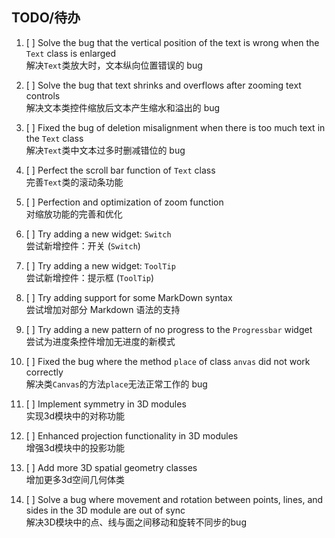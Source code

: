 TODO/待办
---------

1. [ ] Solve the bug that the vertical position of the text is wrong when the `Text` class is enlarged  
解决`Text`类放大时，文本纵向位置错误的 bug

2. [ ] Solve the bug that text shrinks and overflows after zooming text controls  
解决文本类控件缩放后文本产生缩水和溢出的 bug

3. [ ] Fixed the bug of deletion misalignment when there is too much text in the `Text` class  
解决`Text`类中文本过多时删减错位的 bug

4. [ ] Perfect the scroll bar function of `Text` class  
完善`Text`类的滚动条功能

5. [ ] Perfection and optimization of zoom function  
对缩放功能的完善和优化

6. [ ] Try adding a new widget: `Switch`  
尝试新增控件：开关 (`Switch`)

7. [ ] Try adding a new widget: `ToolTip`  
尝试新增控件：提示框 (`ToolTip`)

8. [ ] Try adding support for some MarkDown syntax  
尝试增加对部分 Markdown 语法的支持

9. [ ] Try adding a new pattern of no progress to the `Progressbar` widget  
尝试为进度条控件增加无进度的新模式

10. [ ] Fixed the bug where the method `place` of class `anvas` did not work correctly  
解决类`Canvas`的方法`place`无法正常工作的 bug

11. [ ] Implement symmetry in 3D modules  
实现3d模块中的对称功能

12. [ ] Enhanced projection functionality in 3D modules  
增强3d模块中的投影功能

13. [ ] Add more 3D spatial geometry classes  
增加更多3d空间几何体类

14. [ ] Solve a bug where movement and rotation between points, lines, and sides in the 3D module are out of sync  
解决3D模块中的点、线与面之间移动和旋转不同步的bug
